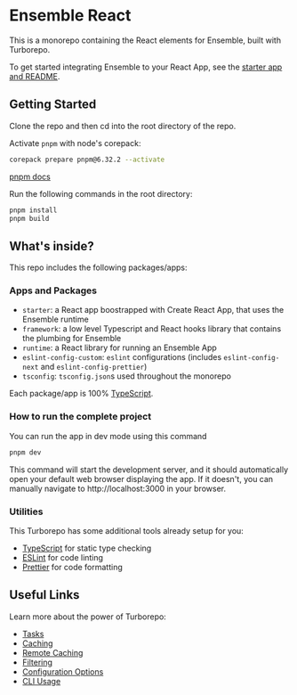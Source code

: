 # Ensemble React

This is a monorepo containing the React elements for Ensemble, built with Turborepo.

To get started integrating Ensemble to your React App, see the [starter app and README](https://github.com/EnsembleUI/ensemble-react/blob/main/apps/starter).

## Getting Started

Clone the repo and then cd into the root directory of the repo.

Activate `pnpm` with node's corepack:

```sh
corepack prepare pnpm@6.32.2 --activate
```

[pnpm docs](https://pnpm.io/installation#using-corepack)

Run the following commands in the root directory:

```sh
pnpm install
pnpm build
```

## What's inside?

This repo includes the following packages/apps:

### Apps and Packages

- `starter`: a React app boostrapped with Create React App, that uses the Ensemble runtime
- `framework`: a low level Typescript and React hooks library that contains the plumbing for Ensemble
- `runtime`: a React library for running an Ensemble App
- `eslint-config-custom`: `eslint` configurations (includes `eslint-config-next` and `eslint-config-prettier`)
- `tsconfig`: `tsconfig.json`s used throughout the monorepo

Each package/app is 100% [TypeScript](https://www.typescriptlang.org/).

### How to run the complete project

You can run the app in dev mode using this command

```sh
pnpm dev
```

This command will start the development server, and it should automatically open your default web browser displaying the app. If it doesn't, you can manually navigate to http://localhost:3000 in your browser.

### Utilities

This Turborepo has some additional tools already setup for you:

- [TypeScript](https://www.typescriptlang.org/) for static type checking
- [ESLint](https://eslint.org/) for code linting
- [Prettier](https://prettier.io) for code formatting

## Useful Links

Learn more about the power of Turborepo:

- [Tasks](https://turbo.build/repo/docs/core-concepts/monorepos/running-tasks)
- [Caching](https://turbo.build/repo/docs/core-concepts/caching)
- [Remote Caching](https://turbo.build/repo/docs/core-concepts/remote-caching)
- [Filtering](https://turbo.build/repo/docs/core-concepts/monorepos/filtering)
- [Configuration Options](https://turbo.build/repo/docs/reference/configuration)
- [CLI Usage](https://turbo.build/repo/docs/reference/command-line-reference)
